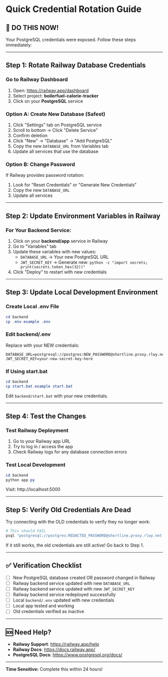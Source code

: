 # Quick Credential Rotation Guide

## 🚨 DO THIS NOW!

Your PostgreSQL credentials were exposed. Follow these steps immediately:

---

## Step 1: Rotate Railway Database Credentials

### Go to Railway Dashboard

1. Open: https://railway.app/dashboard
2. Select project: **boilerfuel-calorie-tracker**
3. Click on your **PostgreSQL** service

### Option A: Create New Database (Safest)

1. Click "Settings" tab on PostgreSQL service
2. Scroll to bottom → Click "Delete Service"
3. Confirm deletion
4. Click "New" → "Database" → "Add PostgreSQL"
5. Copy the new `DATABASE_URL` from Variables tab
6. Update all services that use the database

### Option B: Change Password

If Railway provides password rotation:
1. Look for "Reset Credentials" or "Generate New Credentials"
2. Copy the new `DATABASE_URL`
3. Update all services

---

## Step 2: Update Environment Variables in Railway

### For Your Backend Service:

1. Click on your **backend/app** service in Railway
2. Go to "Variables" tab
3. Update these variables with new values:
   - `DATABASE_URL` → Your new PostgreSQL URL
   - `JWT_SECRET_KEY` → Generate new: `python -c "import secrets; print(secrets.token_hex(32))"`
4. Click "Deploy" to restart with new credentials

---

## Step 3: Update Local Development Environment

### Create Local .env File

```powershell
cd backend
cp .env.example .env
```

### Edit backend/.env

Replace with your NEW credentials:
```
DATABASE_URL=postgresql://postgres:NEW_PASSWORD@shortline.proxy.rlwy.net:43527/railway
JWT_SECRET_KEY=your-new-secret-key-here
```

### If Using start.bat

```powershell
cd backend
cp start.bat.example start.bat
```

Edit `backend/start.bat` with your new credentials.

---

## Step 4: Test the Changes

### Test Railway Deployment

1. Go to your Railway app URL
2. Try to log in / access the app
3. Check Railway logs for any database connection errors

### Test Local Development

```powershell
cd backend
python app.py
```

Visit: http://localhost:5000

---

## Step 5: Verify Old Credentials Are Dead

Try connecting with the OLD credentials to verify they no longer work:

```powershell
# This should FAIL
psql "postgresql://postgres:REDACTED_PASSWORD@shortline.proxy.rlwy.net:43527/railway"
```

If it still works, the old credentials are still active! Go back to Step 1.

---

## ✅ Verification Checklist

- [ ] New PostgreSQL database created OR password changed in Railway
- [ ] Railway backend service updated with new `DATABASE_URL`
- [ ] Railway backend service updated with new `JWT_SECRET_KEY`
- [ ] Railway backend service redeployed successfully
- [ ] Local `backend/.env` updated with new credentials
- [ ] Local app tested and working
- [ ] Old credentials verified as inactive

---

## 🆘 Need Help?

- **Railway Support**: https://railway.app/help
- **Railway Docs**: https://docs.railway.app/
- **PostgreSQL Docs**: https://www.postgresql.org/docs/

---

**Time Sensitive:** Complete this within 24 hours!

